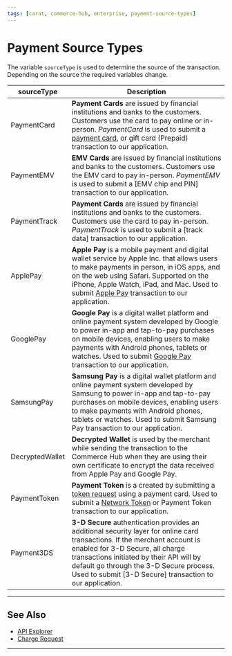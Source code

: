 ```yaml
---
tags: [carat, commerce-hub, enterprise, payment-source-types]
---
```


# Payment Source Types

The variable `sourceType` is used to determine the source of the transaction. Depending on the source the required variables change. 

| sourceType | Description |
| ----- | ----- |
| PaymentCard | **Payment Cards** are issued by financial institutions and banks to the customers. Customers use the card to pay online or in-person. *PaymentCard* is used to submit a [payment card](?path=docs/Resources/Guides/Payment-Sources/Payment-Card.md), or gift card (Prepaid) transaction to our application. |
| PaymentEMV | **EMV Cards** are issued by financial institutions and banks to the customers. Customers use the EMV card to pay in-person. *PaymentEMV* is used to submit a [EMV chip and PIN]<!--(?path=docs/In-Person/Encrypted-Payments/EMV.md)--> transaction to our application. |
| PaymentTrack | **Payment Cards** are issued by financial institutions and banks to the customers. Customers use the card to pay in-person. *PaymentTrack* is used to submit a [track data]<!--(?path=docs/In-Person/Encrypted-Payments/Track.md)--> transaction to our application. |
| ApplePay | **Apple Pay** is a mobile payment and digital wallet service by Apple Inc. that allows users to make payments in person, in iOS apps, and on the web using Safari. Supported on the iPhone, Apple Watch, iPad, and Mac. Used to submit [Apple Pay](?path=docs/Online-Mobile-Digital/Wallets-AltPayments/Apple-Pay/Apple-Pay.md) transaction to our application. |
| GooglePay | **Google Pay** is a digital wallet platform and online payment system developed by Google to power in-app and tap-to-pay purchases on mobile devices, enabling users to make payments with Android phones, tablets or watches. Used to submit [Google Pay](?path=docs/Online-Mobile-Digital/Wallets-AltPayments/Google-Pay/Google-Pay.md) transaction to our application. |
| SamsungPay | **Samsung Pay** is a digital wallet platform and online payment system developed by Samsung to power in-app and tap-to-pay purchases on mobile devices, enabling users to make payments with Android phones, tablets or watches. Used to submit Samsung Pay transaction to our application. |
| DecryptedWallet | **Decrypted Wallet** is used by the merchant while sending the transaction to the Commerce Hub when they are using their own certificate to encrypt the data received from Apple Pay and Google Pay. |
| PaymentToken | **Payment Token** is a created by submitting a [token request](?path=docs/Resources/API-Documents/Payments_VAS/Payment-Token.md) using a payment card. Used to submit a [Network Token](?path=docs/Resources/Guides/Payment-Sources/Network-Token.md) or Payment Token transaction to our application. |
| Payment3DS | **3-D Secure** authentication provides an additional security layer for online card transactions. If the merchant account is enabled for 3-D Secure, all charge transactions initiated by their API will by default go through the 3-D Secure process. Used to submit [3-D Secure]<!--(?path=docs/Online-Mobile-Digital/3D-Secure/3DSecure.md)--> transaction to our application. |

---

## See Also

- [API Explorer](../api/?type=post&path=/payments/v1/charges)
- [Charge Request](?path=docs/Resources/API-Documents/Payments/Charges.md)

---